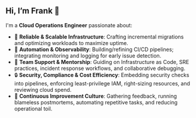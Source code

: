 ## Hi, I’m Frank 👋

<!--
<p align="center">
  <a href="https://github.com/fpejril">
    <img src="https://github-readme-stats.vercel.app/api?username=fpejril&show_icons=true&theme=default" alt="Frank's GitHub stats" />
  </a>
</p>
-->

I'm a **Cloud Operations Engineer** passionate about:

- 🚀 **Reliable & Scalable Infrastructure**: Crafting incremental migrations and optimizing workloads to maximize uptime.
- 🤖 **Automation & Observability**: Building/refining CI/CD pipelines; integrating monitoring and logging for early issue detection.
- 🤝 **Team Support & Mentorship**: Guiding on Infrastructure as Code, SRE practices, incident response workflows, and collaborative debugging.
- 🔒 **Security, Compliance & Cost Efficiency**: Embedding security checks into pipelines, enforcing least-privilege IAM, right-sizing resources, and reviewing cloud spend.
- 🔄 **Continuous Improvement Culture**: Gathering feedback, running blameless postmortems, automating repetitive tasks, and reducing operational toil.
